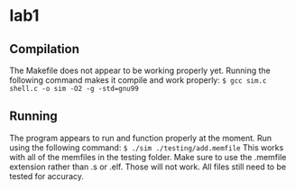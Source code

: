 # lab1

## Compilation
The Makefile does not appear to be working properly yet.
Running the following command makes it compile and work properly:
```$ gcc sim.c shell.c -o sim -O2 -g -std=gnu99```

## Running
The program appears to run and function properly at the moment.
Run using the following command:
```$ ./sim ./testing/add.memfile``` 
This works with all of the memfiles in the testing folder.
Make sure to use the .memfile extension rather than .s or .elf.
Those will not work. All files still need to be tested for accuracy.
